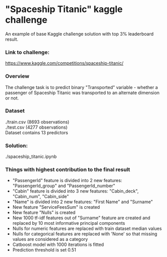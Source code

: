 # "Spaceship Titanic" kaggle challenge

An example of base Kaggle challenge solution with top 3% leaderboard result.

### Link to challenge:
https://www.kaggle.com/competitions/spaceship-titanic/

### Overview
The challenge task is to predict binary "Transported" variable - whether a passenger of Spaceship Titanic was transported to an alternate dimension or not.

### Dataset
./train.csv (8693 observations) <br>
./test.csv (4277 observations) <br>
Dataset contains 13 predictors

### Solution:
./spaceship_titanic.ipynb

### Things with highest contribution to the final result
- "PassengerId" feature is divided into 2 new features: "PassengerId_group" and "PassengerId_number"
- "Cabin" feature is divided into 3 new features: "Cabin_deck", "Cabin_num", "Cabin_side"
- "Name" is divided into 2 new features: "First Name" and "Surname"
- New feature "ServiceFeesSum" is created
- New feature "Nulls" is created
- New 1000 tf-idf features out of "Surname" feature are created and replaced by 10 most informative principal components
- Nulls for numeric features are replaced with train dataset median values
- Nulls for categorical features are replaced with 'None' so that missing values are considered as a category
- Catboost model with 1000 iterations is fitted
- Prediction threshold is set 0.51
